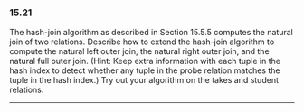 ### 15.21

The hash-join algorithm as described in Section 15.5.5 computes the natural
join of two relations. Describe how to extend the hash-join algorithm to compute the natural left outer join, the natural right outer join, and the natural full
outer join. (Hint: Keep extra information with each tuple in the hash index to
detect whether any tuple in the probe relation matches the tuple in the hash
index.) Try out your algorithm on the takes and student relations.

---